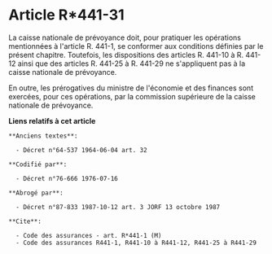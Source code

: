 # Article R*441-31

La caisse nationale de prévoyance doit, pour pratiquer les opérations mentionnées à l'article R. 441-1, se conformer aux
conditions définies par le présent chapitre. Toutefois, les dispositions des articles R. 441-10 à R. 441-12 ainsi que des
articles R. 441-25 à R. 441-29 ne s'appliquent pas à la caisse nationale de prévoyance.

En outre, les prérogatives du ministre de l'économie et des finances sont exercées, pour ces opérations, par la commission
supérieure de la caisse nationale de prévoyance.

**Liens relatifs à cet article**

	**Anciens textes**:

	  - Décret n°64-537 1964-06-04 art. 32

	**Codifié par**:

	  - Décret n°76-666 1976-07-16

	**Abrogé par**:

	  - Décret n°87-833 1987-10-12 art. 3 JORF 13 octobre 1987

	**Cite**:

	  - Code des assurances - art. R*441-1 (M)
	  - Code des assurances R441-1, R441-10 à R441-12, R441-25 à R441-29
